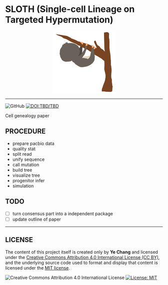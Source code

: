 # SLOTH (Single-cell Lineage on Targeted Hypermutation)

<p align="center">
  <img src="docs/SLOTH.gif?raw=true" alt="SLOTH" title="SLOTH" width="200" height="200">
</p>

-----------------

![GitHub](https://img.shields.io/github/license/mashape/apistatus.svg)
[![DOI:TBD/TBD](https://zenodo.org/badge/DOI/TBD.svg)](https://doi.org/TBD/TBD)



Cell genealogy paper

## PROCEDURE 

- prepare pacbio data
- quality stat
- split read
- unify sequence
- call mutation
- build tree
- visualize tree
- progenitor infer
- simulation

## TODO

- [ ] turn consensus part into a independent package
- [ ] update outline of paper

---

## LICENSE

The content of this project itself is created only by **Ye Chang** and licensed under the [Creative Commons Attribution 4.0 International License (CC BY)](https://creativecommons.org/licenses/by/4.0/), 
and the underlying source code used to format and display that content is licensed under the [MIT license](LICENSE.md).

![Creative Commons Attribution 4.0 International License](https://github.com/creativecommons/cc-cert-core/blob/master/images/cc-by-88x31.png "CC BY")
[![License: MIT](https://img.shields.io/badge/License-MIT-yellow.svg)](https://opensource.org/licenses/MIT)
